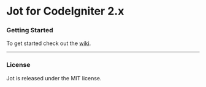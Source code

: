 # Jot for CodeIgniter 2.x

### Getting Started
To get started check out the [wiki](https://github.com/tomkrush/Jot/wiki).

***

### License

Jot is released under the MIT license.